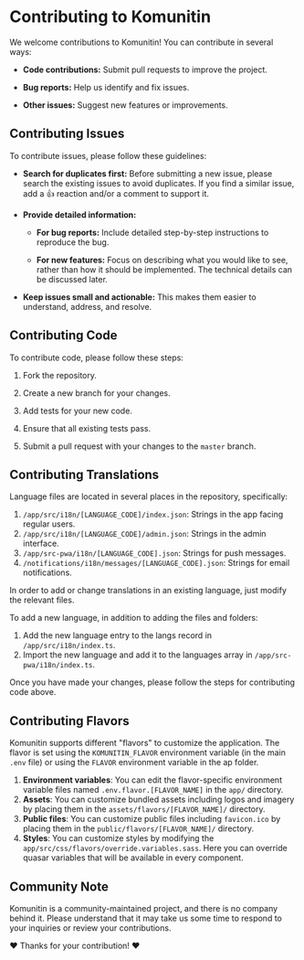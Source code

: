 # Contributing to Komunitin

We welcome contributions to Komunitin! You can contribute in several ways:

* **Code contributions:** Submit pull requests to improve the project.

* **Bug reports:** Help us identify and fix issues.

* **Other issues:** Suggest new features or improvements.

## Contributing Issues

To contribute issues, please follow these guidelines:

* **Search for duplicates first:** Before submitting a new issue, please search the existing issues to avoid duplicates. If you find a similar issue, add a 👍 reaction and/or a comment to support it.

* **Provide detailed information:**

    * **For bug reports:** Include detailed step-by-step instructions to reproduce the bug.

    * **For new features:** Focus on describing what you would like to see, rather than how it should be implemented. The technical details can be discussed later.

* **Keep issues small and actionable:** This makes them easier to understand, address, and resolve.

## Contributing Code

To contribute code, please follow these steps:

1.  Fork the repository.

2.  Create a new branch for your changes.

3.  Add tests for your new code.

4.  Ensure that all existing tests pass.

5.  Submit a pull request with your changes to the `master` branch.

## Contributing Translations

Language files are located in several places in the repository, specifically:

1. `/app/src/i18n/[LANGUAGE_CODE]/index.json`: Strings in the app facing regular users.
2. `/app/src/i18n/[LANGUAGE_CODE]/admin.json`: Strings in the admin interface.
3. `/app/src-pwa/i18n/[LANGUAGE_CODE].json`: Strings for push messages.
4. `/notifications/i18n/messages/[LANGUAGE_CODE].json`: Strings for email notifications.

In order to add or change translations in an existing language, just modify the relevant files.

To add a new language, in addition to adding the files and folders:
1. Add the new language entry to the langs record in `/app/src/i18n/index.ts`.
2. Import the new language and add it to the languages array in `/app/src-pwa/i18n/index.ts`.

Once you have made your changes, please follow the steps for contributing code above.

## Contributing Flavors
Komunitin supports different "flavors" to customize the application. The flavor is set using the `KOMUNITIN_FLAVOR` environment variable (in the main `.env` file) or using the `FLAVOR` environment variable in the ap folder.

1. **Environment variables**: You can edit the flavor-specific environment variable files named `.env.flavor.[FLAVOR_NAME]` in the `app/` directory.
2. **Assets**: You can customize bundled assets including logos and imagery by placing them in the `assets/flavors/[FLAVOR_NAME]/` directory.
3. **Public files**: You can customize public files including `favicon.ico` by placing them in the `public/flavors/[FLAVOR_NAME]/` directory.
4. **Styles**: You can customize styles by modifying the `app/src/css/flavors/override.variables.sass`. Here you can override quasar variables that will be available in every component.


## Community Note

Komunitin is a community-maintained project, and there is no company behind it. Please understand that it may take us some time to respond to your inquiries or review your contributions.

❤️ Thanks for your contribution! ❤️
